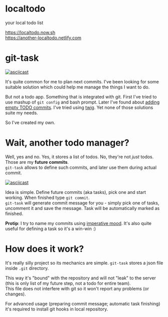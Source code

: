 # localtodo

your local todo list

<https://localtodo.now.sh>  
<https://another-localtodo.netlify.com>

# git-task
[![asciicast](https://asciinema.org/a/130906.png)](https://asciinema.org/a/130906)

It's quite common for me to plan next commits. I've been looking for some suitable solution which could help me manage the things I want to do.

But not a todo app. Something that is integrated with git. First I've tried to use mashup of `git config` and bash prompt. Later I've found about [adding empty TODO commits](https://coderwall.com/p/r2g2rq/keep-todos-in-git). I've tried using [twig](https://github.com/rondevera/twig). Yet none of those solutions suite my needs.

So I've created my own.

# Wait, another todo manager?

Well, yes and no. Yes, it stores a list of todos. No, they're not *just* todos. Those are my **future commits**.  
`git-task` allows to define such commits, and later use them during actual commit.

[![asciicast](https://asciinema.org/a/130907.png)](https://asciinema.org/a/130907)

Idea is simple. Define future commits (aka tasks), pick one and start working. When finished type `git commit`.  
`git-task` will generate commit message for you - simply pick one of tasks, uncomment it and save the message. Task will be automatically marked as finished.

**Protip**: I try to name my commits using [imperative mood](https://chris.beams.io/posts/git-commit/#imperative). It's also quite useful for defining a task so it's a win-win :)

# How does it work?

It's really silly project so its mechanics are simple. `git-task` stores a json file inside `.git` directory. 

This way it's "bound" with the repository and will not "leak" to the server (this is only list of my future step, not a todo for entire team).  
This file does not interfere with git so it won't report any problems (or changes).

For advanced usage (preparing commit message; automatic task finishing) it's required to install git hooks in local repository.
